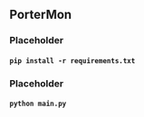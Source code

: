 ## **PorterMon**
### Placeholder
#### `pip install -r requirements.txt`
### Placeholder
#### `python main.py`
